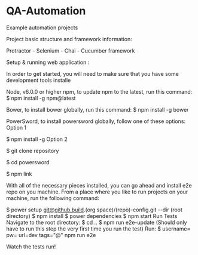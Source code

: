 # QA-Automation
Example automation projects

Project basic structure and framework information:

Protractor - Selenium - Chai - Cucumber framework

Setup & running web application :

In order to get started, you will need to make sure that you have some development tools installe

Node, v6.0.0 or higher npm, to update npm to the latest, run this command: $ npm install -g npm@latest

Bower, to install bower globally, run this command: $ npm install -g bower

PowerSword, to install powersword globally, follow one of these options: Option 1

$ npm install -g  Option 2

$ git clone repository

$ cd powersword

$ npm link

With all of the necessary pieces installed, you can go ahead and install e2e repo on you machine. From a place where you like to run projects on your machine, run the following command:

$ power setup git@github.build.(org space)/(repo)-config.git --dir (root directory) $ npm install $ power dependencies $ npm start Run Tests Navigate to the root directory: $ cd .. $ npm run e2e-update (Should only have to run this step the very first time you run the test) Run: $ username= pw= url=dev tags="@" npm run e2e 

Watch the tests run!


